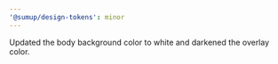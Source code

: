 ```yaml
---
'@sumup/design-tokens': minor
---
```


Updated the body background color to white and darkened the overlay color.

